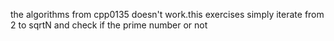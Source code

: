 the algorithms from cpp0135 doesn't work.this exercises simply iterate from 2 to sqrtN and check if the prime number or not
